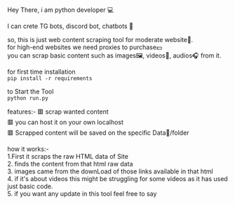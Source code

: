Hey There, i am python developer 💻

I can crete TG bots, discord bot, chatbots 🤖

so, this is just web content scraping tool for moderate website🫠.                
for high-end websites we need proxies to purchase💵          
you can scrap basic content such as images🖼️, videos🎦, audios🎧 from it. 

for first time installation       
`pip install -r requirements`

to Start the Tool            
`python run.py`


features:-
🟥 scrap wanted content                 
🟥 you can host it on your own localhost              
🟥 Scrapped content will be saved on the specific Data📂/folder

how it works:-        
1.First it scraps the raw HTML data of Site        
2. finds the content from that html raw data        
3. images came from the downLoad of those links available in that html      
4. if it's about videos this might be struggling for some videos as it has used just basic code.                 
5. if you want any update in this tool feel free to say 



